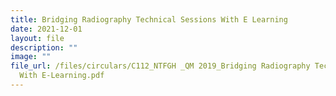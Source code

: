 ```yaml
---
title: Bridging Radiography Technical Sessions With E Learning
date: 2021-12-01
layout: file
description: ""
image: ""
file_url: /files/circulars/C112_NTFGH _QM 2019_Bridging Radiography Technical Sessions
  With E-Learning.pdf
---
```

